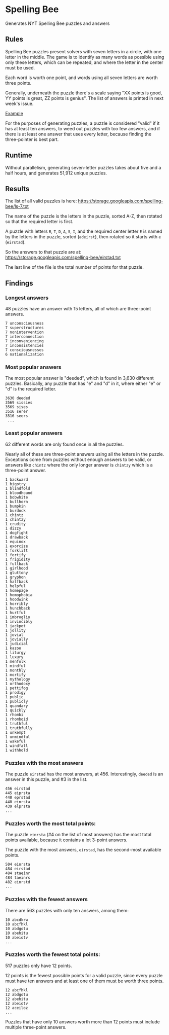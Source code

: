 # Spelling Bee

Generates NYT Spelling Bee puzzles and answers

## Rules

Spelling Bee puzzles present solvers with seven letters in a circle, with one
letter in the middle. The game is to identify as many words as possible using
only these letters, which can be repeated, and where the letter in the center
must be used.

Each word is worth one point, and words using all seven letters are worth three
points.

Generally, underneath the puzzle there's a scale saying "XX points is good, YY
points is great, ZZ points is genius". The list of answers is printed in next
week's issue.

[Example](https://hackpad-attachments.s3.amazonaws.com/cmsc201f15.hackpad.com_dX1Mr4qvQnX_p.460422_1441302596606_spellingbee.png)

For the purposes of generating puzzles, a puzzle is considered "valid" if it has
at least ten answers, to weed out puzzles with too few answers, and if there is
at least one answer that uses every letter, because finding the three-pointer is
best part.

## Runtime

Without parallelism, generating seven-letter puzzles takes about five and a half
hours, and generates 51,912 unique puzzles.

## Results

The list of all valid puzzles is here:
https://storage.googleapis.com/spelling-bee/ls-7.txt

The name of the puzzle is the letters in the puzzle, sorted A-Z, then rotated so
that the required letter is first.

A puzzle with letters `R`, `T`, `D`, `A`, `S`, `I`, and the required center
letter `E` is named by the letters in the puzzle, sorted (`adeirst`), then
rotated so it starts with `e` (`eirstad`).

So the answers to that puzzle are at:
https://storage.googleapis.com/spelling-bee/eirstad.txt

The last line of the file is the total number of points for that puzzle.

## Findings

### Longest answers

48 puzzles have an answer with 15 letters, all of which are three-point answers.

```
7 unconsciousness
7 superstructures
7 nonintervention
7 interconnection
7 inconveniencing
7 inconsistencies
7 consciousnesses
6 nationalization
```

### Most popular answers

The most popular answer is "deeded", which is found in 3,630 different puzzles.
Basically, any puzzle that has "e" and "d" in it, where either "e" or "d" is the
required letter.

```
3630 deeded
3569 sissies
3569 sises
3516 serer
3516 seers
 ...
```

### Least popular answers

62 different words are only found once in all the puzzles.

Nearly all of these are three-point answers using all the letters in the puzzle.
Exceptions come from puzzles without enough answers to be valid, or answers like
`chintz` where the only longer answer is `chintzy` which is a three-point
answer.

```
1 backward
1 bigotry
1 blindfold
1 bloodhound
1 bobwhite
1 bullhorn
1 bumpkin
1 burdock
1 chintz
1 chintzy
1 crudity
1 dizzy
1 dogfight
1 drawback
1 equinox
1 exorcize
1 forklift
1 fortify
1 frigidity
1 fullback
1 girlhood
1 gluttony
1 gryphon
1 halfback
1 helpful
1 homepage
1 homophobia
1 hoodwink
1 horribly
1 hunchback
1 hurtful
1 imbroglio
1 invincibly
1 jackpot
1 jollity
1 jovial
1 jovially
1 judicial
1 kazoo
1 liturgy
1 luxury
1 menfolk
1 mindful
1 monthly
1 mortify
1 mythology
1 orthodoxy
1 pettifog
1 prodigy
1 public
1 publicly
1 quandary
1 quickly
1 rhombi
1 rhomboid
1 truthful
1 truthfully
1 unkempt
1 unmindful
1 wakeful
1 windfall
1 withhold
```

### Puzzles with the most answers

The puzzle `eirstad` has the most answers, at 456. Interestingly, `deeded` is an
answer in this puzzle, and #3 in the list.

```
456 eirstad
445 eiprsta
440 eprstad
440 einrsta
439 elprsta
...
```

### Puzzles worth the most total points:

The puzzle `einrsta` (#4 on the list of most answers) has the most total points
available, because it contains a lot 3-point answers.

The puzzle with the most answers, `eirstad`, has the second-most available
points.

```
504 einrsta
484 eirstad
484 staeinr
484 taeinrs
482 einrstd
...
```

### Puzzles with the fewest answers

There are 563 puzzles with only ten answers, among them:

```
10 abcdkrw
10 abcfhkl
10 abdgotu
10 abehitu
10 abeiotv
...
```

### Puzzles worth the fewest total points:

517 puzzles only have 12 points.

12 points is the fewest possible points for a valid puzzle, since every puzzle
must have ten answers and at least one of them must be worth three points.

```
12 abcfhkl
12 abdgotu
12 abehitu
12 abeiotv
12 aceiloz
...
```

Puzzles that have only 10 answers worth more than 12 points must include
multiple three-point answers.

